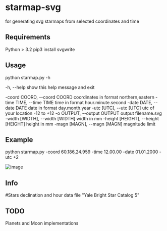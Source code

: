 # starmap-svg
for generating svg starmaps from selected coordinates and time 

## Requirements 
Python > 3.2 
pip3 install svgwrite

## Usage
python starmap.py -h

-h, --help            show this help message and exit

-coord COORD, --coord COORD
                    coordinates in format northern,eastern
-time TIME, --time TIME
                    time in format hour.minute.second
-date DATE, --date DATE
                    date in format day.month.year
-utc [UTC], --utc [UTC]
                    utc of your location -12 to +12
-o OUTPUT, --output OUTPUT
                    output filename.svg
-width [WIDTH], --width [WIDTH]
                    width in mm
-height [HEIGHT], --height [HEIGHT]
                    height in mm
-magn [MAGN], --magn [MAGN]
                    magnitude limit

## Example
python starmap.py -coord 60.186,24.959 -time 12.00.00 -date 01.01.2000 -utc +2

![image](https://github.com/skeletor-git/starmap-svg/blob/master/example/bitmap.png)

## Info
#Stars declination and hour data file "Yale Bright Star Catalog 5"

## TODO
Planets and Moon implementations